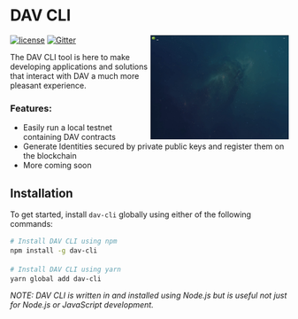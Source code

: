 # DAV CLI
[![license](https://img.shields.io/github/license/DAVFoundation/dav-cli.svg?style=flat-square)](https://github.com/DAVFoundation/dav-cli/blob/master/LICENSE)
[![Gitter](https://img.shields.io/gitter/room/DAVFoundation/DAV-Contributors.svg?style=flat-square)](https://gitter.im/DAVFoundation/DAV-Contributors)
<img src="./resources/images/dav-cli.gif" width="250" align="right" />

The DAV CLI tool is here to make developing applications and solutions that interact with DAV a much more pleasant experience.

### Features:

* Easily run a local testnet containing DAV contracts
* Generate Identities secured by private public keys and register them on the blockchain
* More coming soon

## Installation

To get started, install `dav-cli` globally using either of the following commands:

```bash
# Install DAV CLI using npm
npm install -g dav-cli

# Install DAV CLI using yarn
yarn global add dav-cli
```

*NOTE: DAV CLI is written in and installed using Node.js but is useful not just for Node.js or JavaScript development.*
